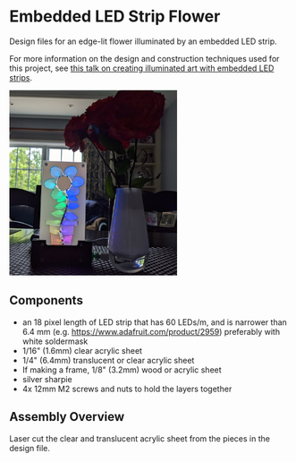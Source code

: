 # Embedded LED Strip Flower

Design files for an edge-lit flower illuminated by an embedded LED strip.

For more information on the design and construction techniques used for this project, see <a href="https://www.youtube.com/embed/znkFRgyHzAo">this talk on creating illuminated art with embedded LED strips</a>. 

<a href="https://youtu.be/yDu6Jjd1ah0"><img src="./Images/EdgeLitFlower.jpg" width="300px"></a>

## Components
- an 18 pixel length of LED strip that has 60 LEDs/m, and is narrower than 6.4 mm (e.g. <a href="https://www.adafruit.com/product/2959">https://www.adafruit.com/product/2959</a>) preferably with white soldermask
- 1/16" (1.6mm) clear acrylic sheet
- 1/4" (6.4mm) translucent or clear acrylic sheet
- If making a frame, 1/8" (3.2mm) wood or acrylic sheet
- silver sharpie
- 4x 12mm M2 screws and nuts to hold the layers together

## Assembly Overview
Laser cut the clear and translucent acrylic sheet from the pieces in the design file.
